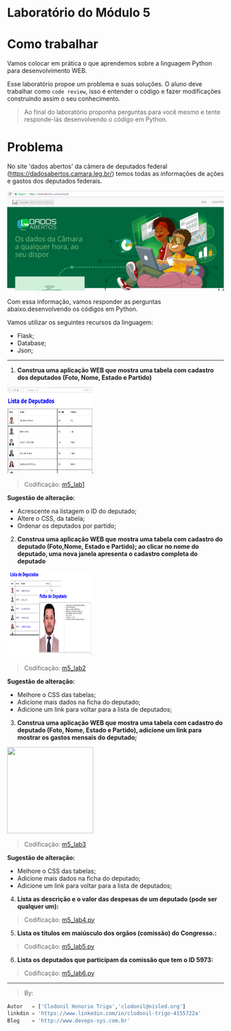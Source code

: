 Laboratório do Módulo 5 
======

# Como trabalhar

Vamos colocar em prática o que aprendemos sobre a linguagem Python para desenvolvimento WEB. 

Esse laboratório propoe um problema e suas soluções. O aluno deve trabalhar como `code review`, isso é entender o código e fazer modificações construindo assim o seu conhecimento.

> Ao final do laboratório proponha perguntas para você mesmo e tente responde-lás desenvolvendo o código em Python.


# Problema

No site 'dados abertos' da câmera de deputados federal (https://dadosabertos.camara.leg.br/) temos todas as informações de ações e gastos dos deputados federais.


![dadosabertos](https://github.com/clodonil/Python-Fundamentals/blob/master/Imagens/dados_abertos1.png)


Com essa informação, vamos responder as perguntas abaixo.desenvolvendo os códigos em Python.

Vamos utilizar os seguintes recursos da linguagem:
* Flask;
* Database;
* Json;

------

1. **Construa uma aplicação WEB que mostra uma tabela com cadastro dos deputados (Foto, Nome, Estado e Partido)**

<img src="code/img/lab1.png"  width="200" height="200">


 > Codificação: [m5_lab1](code/m5_lab1/)

**Sugestão de alteração:**
- Acrescente na listagem o ID do deputado;
- Altere o CSS, da tabela;
- Ordenar os deputados por partido;
	 
2. **Construa uma aplicação WEB que mostra uma tabela com cadastro do deputado (Foto,Nome, Estado e Partido); ao clicar no nome do deputado, uma nova janela apresenta o cadastro completa do deputado**

<img src="code/img/lab2.png"  width="200" height="200">


 > Codificação: [m5_lab2](code/m5_lab2/)

**Sugestão de alteração:**
- Melhore o CSS das tabelas;
- Adicione mais dados na ficha do deputado;
- Adicione um link para voltar para a lista de deputados;


3. **Construa uma aplicação WEB que mostra uma tabela com cadastro do deputado (Foto, Nome, Estado e Partido), adicione um link para mostrar os gastos mensais do deputado;**

<img src="code/img/lab3.png"  width="200" height="200">
    
 > Codificação: [m5_lab3](code/m5_lab3/)

**Sugestão de alteração:**
- Melhore o CSS das tabelas;
- Adicione mais dados na ficha do deputado;
- Adicione um link para voltar para a lista de deputados;


4. **Lista as descrição e o valor das despesas de um deputado (pode ser qualquer um):**

> Codificação: [m5_lab4.py](code/m5_lab4/)
	
5. **Lista os titulos em maiúsculo dos orgãos (comissão) do Congresso.:**
   
> Codificação: [m5_lab5.py](code/m5_lab5/)
6. **Lista os deputados que participam da comissão que tem o ID 5973:**
   
> Codificação: [m5_lab6.py](code/m5_lab6/)


***
> By:
```python
Autor   = ['Clodonil Honorio Trigo','clodonil@nisled.org']
linkdin = 'https://www.linkedin.com/in/clodonil-trigo-4155722a'
Blog    = 'http://www.devops-sys.com.br'
```
